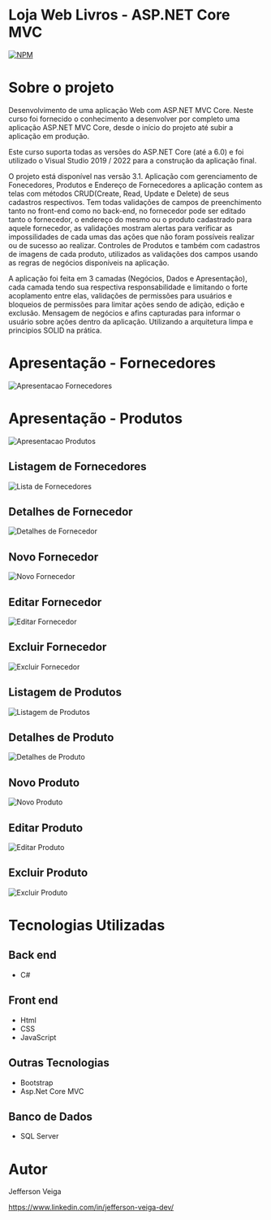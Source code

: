 # Loja Web Livros - ASP.NET Core MVC 
[![NPM](https://img.shields.io/github/license/jehveiga/workshop-asp-net-core-mvc)](https://github.com/jehveiga/loja-web-asp.net-core/blob/main/LICENCE)

# Sobre o projeto

Desenvolvimento de uma aplicação Web com ASP.NET MVC Core. Neste curso foi fornecido o conhecimento a desenvolver por completo uma aplicação ASP.NET MVC Core, desde o início do projeto até subir a aplicação em produção.

Este curso suporta todas as versões do ASP.NET Core (até a 6.0) e foi utilizado o Visual Studio 2019 / 2022 para a construção da aplicação final.

O projeto está disponível nas versão 3.1. Aplicação com gerenciamento de Fonecedores, Produtos e Endereço de Fornecedores a aplicação contem as telas com métodos CRUD(Create, Read, Update e Delete) de seus cadastros respectivos.
Tem todas validações de campos de preenchimento tanto no front-end como no back-end, no fornecedor pode ser editado tanto o fornecedor, o endereço do mesmo ou o produto cadastrado para aquele fornecedor, as validações mostram alertas para verificar as impossilidades de cada umas das ações que não foram possíveis realizar ou de sucesso ao realizar. Controles de Produtos e também com cadastros de imagens de cada produto, utilizados as validações dos campos usando as regras de negócios disponíveis na aplicação.

A aplicação foi feita em 3 camadas (Negócios, Dados e Apresentação), cada camada tendo sua respectiva responsabilidade e limitando o forte acoplamento entre elas, validações de permissões para usuários e bloqueios de permissões para limitar ações sendo de adiçào, edição e exclusão.
Mensagem de negócios e afins capturadas para informar o usuário sobre ações dentro da aplicação. Utilizando a arquitetura limpa e principios SOLID na prática.

# Apresentação - Fornecedores

![Apresentacao Fornecedores](https://github.com/jehveiga/loja-web-asp.net-core/blob/main/assets/Apresentacao_Fornecedor.gif)

# Apresentação - Produtos

![Apresentacao Produtos](https://github.com/jehveiga/loja-web-asp.net-core/blob/main/assets/Apresentacao_Produtos.gif)

## Listagem de Fornecedores

![Lista de Fornecedores](https://github.com/jehveiga/loja-web-asp.net-core/blob/main/assets/Lista_Fornecedores.png)

## Detalhes de Fornecedor

![Detalhes de Fornecedor](https://github.com/jehveiga/loja-web-asp.net-core/blob/main/assets/Detalhes_Fornecedor.png)

## Novo Fornecedor

![Novo Fornecedor](https://github.com/jehveiga/loja-web-asp.net-core/blob/main/assets/Novo_Fornecedor.png)

## Editar Fornecedor

![Editar Fornecedor](https://github.com/jehveiga/loja-web-asp.net-core/blob/main/assets/Editar_Fornecedor.png)

## Excluir Fornecedor

![Excluir Fornecedor](https://github.com/jehveiga/loja-web-asp.net-core/blob/main/assets/Excluir_Fornecedor.png)

## Listagem de Produtos

![Listagem de Produtos](https://github.com/jehveiga/loja-web-asp.net-core/blob/main/assets/Lista_Produtos.png)

## Detalhes de Produto

![Detalhes de Produto](https://github.com/jehveiga/loja-web-asp.net-core/blob/main/assets/Detalhes_Produto.png)

## Novo Produto

![Novo Produto](https://github.com/jehveiga/loja-web-asp.net-core/blob/main/assets/Novo_Produto.png)

## Editar Produto

![Editar Produto](https://github.com/jehveiga/loja-web-asp.net-core/blob/main/assets/Editar_Produto.png)

## Excluir Produto

![Excluir Produto](https://github.com/jehveiga/loja-web-asp.net-core/blob/main/assets/Excluir_Produto.png)

# Tecnologias Utilizadas

## Back end

- C#

## Front end

- Html
- CSS
- JavaScript

## Outras Tecnologias

- Bootstrap
- Asp.Net Core MVC

## Banco de Dados

- SQL Server

# Autor 

Jefferson Veiga

https://www.linkedin.com/in/jefferson-veiga-dev/
